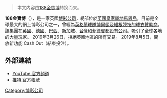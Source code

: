 > 本文内容由[188金寶博](https://zh.wikipedia.org/wiki/188金寶博)转换而来。


**188金寶博**（），是一家英國[博彩公司](https://zh.wikipedia.org/wiki/博彩公司 "wikilink")，總部位於[英國皇家屬地](https://zh.wikipedia.org/wiki/英國皇家屬地 "wikilink")[馬恩島](https://zh.wikipedia.org/wiki/馬恩島 "wikilink")，目前是全球最大的網上博彩公司之一，曾經為[英格蘭球隊](https://zh.wikipedia.org/wiki/英格蘭 "wikilink")[博爾頓及](https://zh.wikipedia.org/wiki/博爾頓足球俱樂部 "wikilink")[維根競技的球衣贊助商](https://zh.wikipedia.org/wiki/威根競技足球俱樂部 "wikilink")。該集團在[英國](https://zh.wikipedia.org/wiki/英國 "wikilink")、[德國](https://zh.wikipedia.org/wiki/德國 "wikilink")、[巴西](../Page/巴西.md "wikilink")、[新加坡](../Page/新加坡.md "wikilink")、[台灣和](https://zh.wikipedia.org/wiki/台灣 "wikilink")[菲律賓都設有公司](https://zh.wikipedia.org/wiki/菲律賓 "wikilink")。吸引了全球各地的大量玩家。
2019年3月26日，拒絕英國地區的所有交易。
2019年8月5日，開放新功能 Cash Out（結束投注）。

## 外部連結

  - [YouTube 官方頻道](https://www.youtube.com/user/188BET)
  - [推特 官方帳號](https://twitter.com/188BET)

[Category:博彩公司](https://zh.wikipedia.org/wiki/Category:博彩公司 "wikilink")
